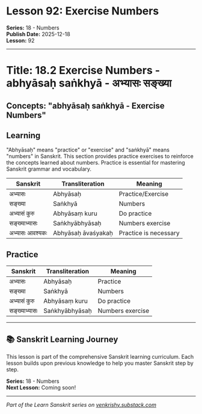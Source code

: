 # Lesson 92: Exercise Numbers

**Series:** 18 - Numbers  
**Publish Date:** 2025-12-18  
**Lesson:** 92

---

# Title: 18.2 Exercise Numbers - abhyāsaḥ saṅkhyā - अभ्यासः सङ्ख्या
## Concepts: "abhyāsaḥ saṅkhyā - Exercise Numbers"

## Learning
"Abhyāsaḥ" means "practice" or "exercise" and "saṅkhyā" means "numbers" in Sanskrit. This section provides practice exercises to reinforce the concepts learned about numbers. Practice is essential for mastering Sanskrit grammar and vocabulary.

| Sanskrit           | Transliteration      | Meaning                          |
| ------------------ | -------------------- | -------------------------------- |
| अभ्यासः            | Abhyāsaḥ            | Practice/Exercise                |
| सङ्ख्या            | Saṅkhyā              | Numbers                          |
| अभ्यासं कुरु       | Abhyāsaṃ kuru       | Do practice                      |
| सङ्ख्याभ्यासः     | Saṅkhyābhyāsaḥ       | Numbers exercise                 |
| अभ्यासः आवश्यकः    | Abhyāsaḥ āvaśyakaḥ  | Practice is necessary            |

## Practice
| Sanskrit           | Transliteration      | Meaning                          |
| ------------------ | -------------------- | -------------------------------- |
| अभ्यासः            | Abhyāsaḥ            | Practice                         |
| सङ्ख्या            | Saṅkhyā              | Numbers                          |
| अभ्यासं कुरु       | Abhyāsaṃ kuru       | Do practice                      |
| सङ्ख्याभ्यासः     | Saṅkhyābhyāsaḥ       | Numbers exercise                 |

---

## 📚 Sanskrit Learning Journey

This lesson is part of the comprehensive Sanskrit learning curriculum. Each lesson builds upon previous knowledge to help you master Sanskrit step by step.

**Series:** 18 - Numbers  
**Next Lesson:** Coming soon!

---
*Part of the Learn Sanskrit series on [venkrishy.substack.com](https://venkrishy.substack.com/s/learn_sanskrit)*
